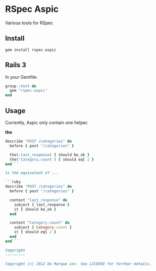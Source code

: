 RSpec Aspic
===============

Various tools for RSpec

Install
-------

```
gem install rspec-aspic
```

Rails 3
-------

In your Gemfile:

```ruby
group :test do
  gem "rspec-aspic"
end
```

Usage
-----

Currently, Aspic only contain one helper.

**the**

```ruby
describe "POST /categories" do
  before { post "/categories" }

  the(:last_response) { should be_ok }
  the('Category.count') { should eql 2 }
end```

is the equivalent of ...

```ruby
describe "POST /categories" do
  before { post "/categories" }

  context "last_response" do
    subject { last_response }
    it { should be_ok }
  end

  context "Category.count" do
    subject { Category.count }
    it { should eql 2 }
  end
end```

Copyright
---------

Copyright (c) 2012 De Marque inc. See LICENSE for further details.
